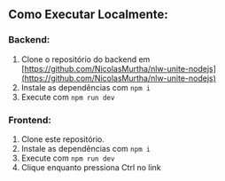 ## Como Executar Localmente:

### Backend:
1. Clone o repositório do backend em [https://github.com/NicolasMurtha/nlw-unite-nodejs](https://github.com/NicolasMurtha/nlw-unite-nodejs)
2. Instale as dependências com `npm i`
3. Execute com `npm run dev`

### Frontend:
1. Clone este repositório.
2. Instale as dependências com `npm i`
3. Execute com `npm run dev`
4. Clique enquanto pressiona Ctrl no link
